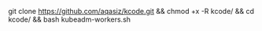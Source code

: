 git clone https://github.com/aqasiz/kcode.git && chmod +x -R kcode/ && cd kcode/ &&  bash kubeadm-workers.sh
